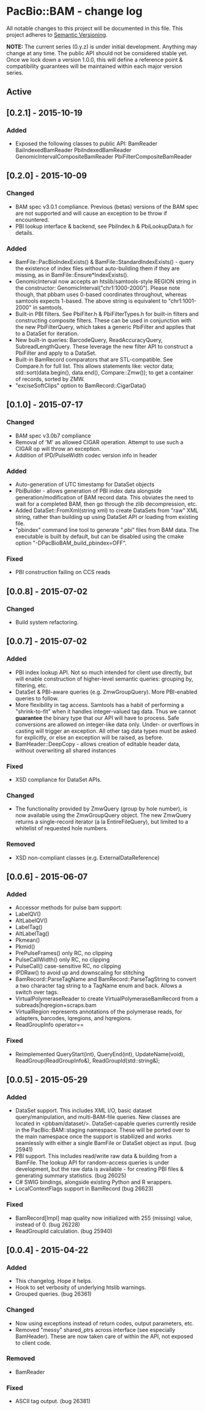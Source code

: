 # PacBio::BAM - change log

All notable changes to this project will be documented in this file.
This project adheres to [Semantic Versioning](http://semver.org/). 

**NOTE:** The current series (0.y.z) is under initial development. Anything may change at any time. 
The public API should not be considered stable yet. Once we lock down a version 1.0.0, this will 
define a reference point & compatibility guarantees will be maintained within each major version 
series.

## Active

## [0.2.1] - 2015-10-19

### Added
- Exposed the following classes to public API:
    BamReader
    BaiIndexedBamReader
    PbiIndexedBamReader
    GenomicIntervalCompositeBamReader
    PbiFilterCompositeBamReader

## [0.2.0] - 2015-10-09

### Changed
- BAM spec v3.0.1 compliance. Previous (betas) versions of the BAM spec are not supported and will cause
  an exception to be throw if encountered.
- PBI lookup interface & backend, see PbiIndex.h & PbiLookupData.h for details.

### Added 
- BamFile::PacBioIndexExists() & BamFile::StandardIndexExists() - query the existence of index files 
without auto-building them if they are missing, as in BamFile::Ensure*IndexExists().
- GenomicInterval now accepts an htslib/samtools-style REGION string in the constructor: 
GenomicInterval("chr1:1000-2000"). Please note though, that pbbam uses 0-based coordinates throughout, 
whereas samtools expects 1-based. The above string is equivalent to "chr1:1001-2000" in samtools.
- Built-in PBI filters. See PbiFlter.h & PbiFilterTypes.h for built-in filters and constructing composite
  filters. These can be used in conjunction with the new PbiFilterQuery, which takes a generic PbiFilter
  and applies that to a DataSet for iteration.
- New built-in queries: BarcodeQuery, ReadAccuracyQuery, SubreadLengthQuery. These leverage the new filter
  API to construct a PbiFilter and apply to a DataSet.
- Built-in BamRecord comparators that are STL-compatible. See Compare.h for full list. 
  This allows statements like:
      vector<BamRecord> data;
      std::sort(data.begin(), data.end(), Compare::Zmw());
  to get a container of records, sorted by ZMW. 
- "exciseSoftClips" option to BamRecord::CigarData() 

## [0.1.0] - 2015-07-17

### Changed
- BAM spec v3.0b7 compliance
 - Removal of 'M' as allowed CIGAR operation. Attempt to use such a CIGAR op will throw an exception.
 - Addition of IPD/PulseWidth codec version info in header
  
### Added
- Auto-generation of UTC timestamp for DataSet objects
- PbiBuilder - allows generation of PBI index data alongside generation/modification of BAM record
data. This obviates the need to wait for a completed BAM, then go through the zlib decompression, etc.
- Added DataSet::FromXml(string xml) to create DataSets from "raw" XML string, rather than building up 
using DataSet API or loading from existing file.
- "pbindex" command line tool to generate ".pbi" files from BAM data. The executable is built by default, 
but can be disabled using the cmake option "-DPacBioBAM_build_pbindex=OFF".
  
### Fixed
- PBI construction failing on CCS reads

## [0.0.8] - 2015-07-02

### Changed
- Build system refactoring.

## [0.0.7] - 2015-07-02

### Added
- PBI index lookup API. Not so much intended for client use directly, but will enable construction of
  higher-level semantic queries: grouping by, filtering, etc.
- DataSet & PBI-aware queries (e.g. ZmwGroupQuery). More PBI-enabled queries to follow.
- More flexibility in tag access. Samtools has a habit of performing a "shrink-to-fit" when it handles
  integer-valued tag data. Thus we cannot **guarantee** the binary type that our API will have to process.
  Safe conversions are allowed on integer-like data only. Under- or overflows in casting will trigger an 
  exception. All other tag data types must be asked for explicitly, or else an exception will be raised, 
  as before.
- BamHeader::DeepCopy - allows creation of editable header data, without overwriting all shared instances

### Fixed
- XSD compliance for DataSet APIs.

### Changed
- The functionality provided by ZmwQuery (group by hole number), is now available using the ZmwGroupQuery
  object. The new ZmwQuery returns a single-record iterator (a la EntireFileQuery), but limited to a whitelist 
  of requested hole numbers.

### Removed
- XSD non-compliant classes (e.g. ExternalDataReference)

## [0.0.6] - 2015-06-07

### Added

- Accessor methods for pulse bam support:
 - LabelQV()
 - AltLabelQV()
 - LabelTag()
 - AltLabelTag()
 - Pkmean()
 - Pkmid()
 - PrePulseFrames() only RC, no clipping
 - PulseCallWidth() only RC, no clipping
 - PulseCall() case-sensitive RC, no clipping
 - IPDRaw() to avoid up and downscaling for stitching
- BamRecord::ParseTagName and BamRecord::ParseTagString to convert a two 
  character tag string to a TagName enum and back. Allows a switch over tags.
- VirtualPolymeraseReader to create VirtualPolymeraseBamRecord from a 
  subreads|hqregion+scraps.bam
- VirtualRegion represents annotations of the polymerase reads, for adapters, 
  barcodes, lqregions, and hqregions.
- ReadGroupInfo operator== 

### Fixed

- Reimplemented QueryStart(int), QueryEnd(int), UpdateName(void), 
  ReadGroup(ReadGroupInfo&), ReadGroupId(std::string&);

## [0.0.5] - 2015-05-29

### Added

- DataSet support. This includes XML I/O, basic dataset query/manipulation, and multi-BAM-file 
  queries. New classes are located in <pbbam/dataset/>. DataSet-capable queries currently reside in the 
  PacBio::BAM::staging namespace. These will be ported over to the main namespace once the support is 
  stabilized and works seamlessly with either a single BamFile or DataSet object as input. (bug 25941)
- PBI support. This includes read/write raw data & building from a BamFile. The lookup API for 
  random-access queries is under development, but the raw data is available - for creating PBI files & 
  generating summary statistics. (bug 26025)
- C# SWIG bindings, alongside existing Python and R wrappers.
- LocalContextFlags support in BamRecord (bug 26623)

### Fixed

- BamRecord[Impl] map quality now  initialized with 255 (missing) value, instead of 0. (bug 26228)
- ReadGroupId calculation. (bug 25940)
  
## [0.0.4] - 2015-04-22

### Added

- This changelog. Hope it helps.
- Hook to set verbosity of underlying htslib warnings.
- Grouped queries. (bug 26361)

### Changed

- Now using exceptions instead of return codes, output parameters, etc.
- Removed "messy" shared_ptrs across interface (see especially BamHeader). These are now taken care of within the API, not exposed to client code.

### Removed

- BamReader 

### Fixed

- ASCII tag output. (bug 26381)
